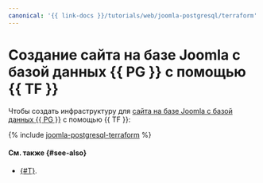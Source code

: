 ```yaml
---
canonical: '{{ link-docs }}/tutorials/web/joomla-postgresql/terraform'
---
```


# Создание сайта на базе Joomla с базой данных {{ PG }} с помощью {{ TF }}

Чтобы создать инфраструктуру для [сайта на базе Joomla с базой данных {{ PG }}](index.md) c помощью {{ TF }}:

{% include [joomla-postgresql-terraform](../../../_tutorials/applied/joomla-postgresql-terraform.md) %}

#### См. также {#see-also}

* [{#T}](console.md).
